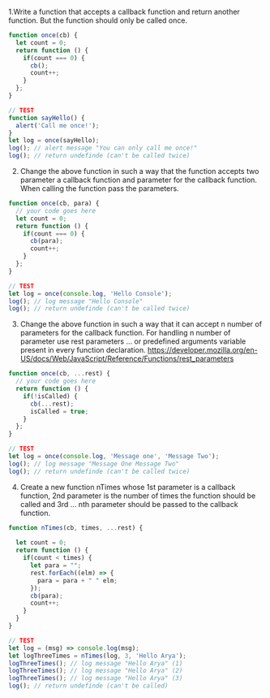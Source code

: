 1.Write a function that accepts a callback function and return another function. But the function should only be called once.
```js
function once(cb) {
  let count = 0;
  return function () {
    if(count === 0) {
      cb();
      count++;
    }
  };
}

// TEST
function sayHello() {
  alert('Call me once!');
}
let log = once(sayHello);
log(); // alert message "You can only call me once!"
log(); // return undefinde (can't be called twice)
```
2. Change the above function in such a way that the function accepts two parameter a callback function and parameter for the callback function. When calling the function pass the parameters.
```js
function once(cb, para) {
  // your code goes here
  let count = 0;
  return function () {
    if(count === 0) {
      cb(para);
      count++;
    }
  };
}

// TEST
let log = once(console.log, 'Hello Console');
log(); // log message "Hello Console"
log(); // return undefinde (can't be called twice)
```
3. Change the above function in such a way that it can accept n number of parameters for the callback function.
For handling n number of parameter use rest parameters ... or predefined arguments variable present in every function declaration.
https://developer.mozilla.org/en-US/docs/Web/JavaScript/Reference/Functions/rest_parameters


```js
function once(cb, ...rest) {
  // your code goes here
  return function () {
    if(!isCalled) {
      cb(...rest);
      isCalled = true;
    }
  };
}

// TEST
let log = once(console.log, 'Message one', 'Message Two');
log(); // log message "Message One Message Two"
log(); // return undefinde (can't be called twice)
```
4. Create a new function nTimes whose 1st parameter is a callback function, 2nd parameter is the number of times the function should be called and 3rd ... nth parameter should be passed to the callback function.
```js
function nTimes(cb, times, ...rest) {
  
  let count = 0;
  return function () {
    if(count < times) {
      let para = "";
      rest.forEach((elm) => {
        para = para + " " elm;
      });
      cb(para);
      count++;
    }
  }
}

// TEST
let log = (msg) => console.log(msg);
let logThreeTimes = nTimes(log, 3, 'Hello Arya');
logThreeTimes(); // log message "Hello Arya" (1)
logThreeTimes(); // log message "Hello Arya" (2)
logThreeTimes(); // log message "Hello Arya" (3)
log(); // return undefinde (can't be called)
```